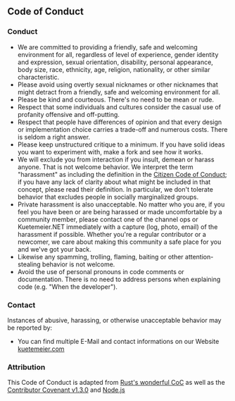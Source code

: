 ## Code of Conduct

### Conduct

* We are committed to providing a friendly, safe and welcoming
  environment for all, regardless of level of experience, gender
  identity and expression, sexual orientation, disability,
  personal appearance, body size, race, ethnicity, age, religion,
  nationality, or other similar characteristic.
* Please avoid using overtly sexual nicknames or other nicknames that
  might detract from a friendly, safe and welcoming environment for
  all.
* Please be kind and courteous. There's no need to be mean or rude.
* Respect that some individuals and cultures consider the casual use of
  profanity offensive and off-putting.
* Respect that people have differences of opinion and that every
  design or implementation choice carries a trade-off and numerous
  costs. There is seldom a right answer.
* Please keep unstructured critique to a minimum. If you have solid
  ideas you want to experiment with, make a fork and see how it works.
* We will exclude you from interaction if you insult, demean or harass
  anyone. That is not welcome behavior. We interpret the term
  "harassment" as including the definition in the [Citizen Code of
  Conduct](http://citizencodeofconduct.org/); if you have any lack of
  clarity about what might be included in that concept, please read
  their definition. In particular, we don't tolerate behavior that
  excludes people in socially marginalized groups.
* Private harassment is also unacceptable. No matter who you are, if
  you feel you have been or are being harassed or made uncomfortable
  by a community member, please contact one of the channel ops or
  Kuetemeier.NET immediately with a capture (log, photo, email) of
  the harassment if possible. Whether you're a regular contributor or
  a newcomer, we care about making this community a safe place for you
  and we've got your back.
* Likewise any spamming, trolling, flaming, baiting or other
  attention-stealing behavior is not welcome.
* Avoid the use of personal pronouns in code comments or
  documentation. There is no need to address persons when explaining
  code (e.g. "When the developer").

### Contact
Instances of abusive, harassing, or otherwise unacceptable behavior may be
reported by:

* You can find multiple E-Mail and contact informations on our Website
  [kuetemeier.com](https://kuetemeier.com)

### Attribution

This Code of Conduct is adapted from [Rust's wonderful
CoC](http://www.rust-lang.org/conduct.html) as well as the [Contributor Covenant
v1.3.0](http://contributor-covenant.org/version/1/3/0/) and
[Node.js](https://github.com/nodejs/node/blob/master/CODE_OF_CONDUCT.md)
